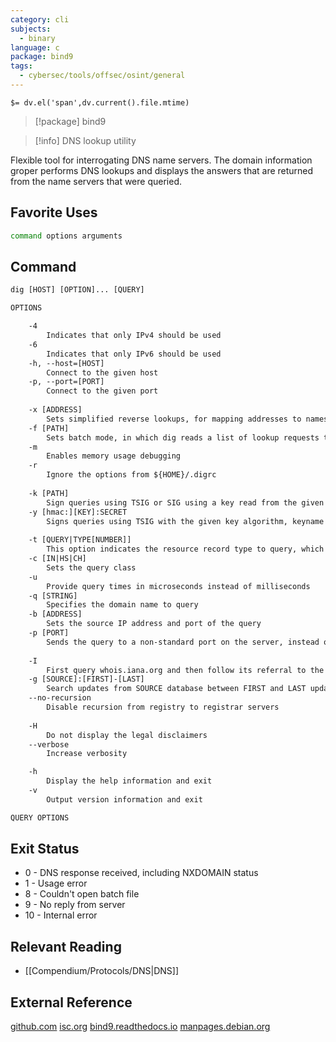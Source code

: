 ```yaml
---
category: cli
subjects:
  - binary
language: c
package: bind9
tags:
  - cybersec/tools/offsec/osint/general
---
```


`$= dv.el('span',dv.current().file.mtime)`
> [!package] bind9

> [!info] DNS lookup utility

Flexible tool for interrogating DNS name servers. The domain information groper performs DNS lookups and displays the answers that are returned from the name servers that were queried.

## Favorite Uses
```sh
command options arguments
```

## Command
```txt
dig [HOST] [OPTION]... [QUERY]

OPTIONS

	-4
		Indicates that only IPv4 should be used
	-6
		Indicates that only IPv6 should be used
	-h, --host=[HOST]
		Connect to the given host
	-p, --port=[PORT]
		Connect to the given port
	
	-x [ADDRESS]
		Sets simplified reverse lookups, for mapping addresses to names
	-f [PATH]
		Sets batch mode, in which dig reads a list of lookup requests to process from the given file
	-m
		Enables memory usage debugging
	-r
		Ignore the options from ${HOME}/.digrc
	
	-k [PATH]
		Sign queries using TSIG or SIG using a key read from the given file
	-y [hmac:][KEY]:SECRET
		Signs queries using TSIG with the given key algorithm, keyname and secret
	
	-t [QUERY|TYPE[NUMBER]]
		This option indicates the resource record type to query, which can be any valid query type
	-c [IN|HS|CH]
		Sets the query class
	-u
		Provide query times in microseconds instead of milliseconds
	-q [STRING]
		Specifies the domain name to query
	-b [ADDRESS]
		Sets the source IP address and port of the query
	-p [PORT]
		Sends the query to a non-standard port on the server, instead of the default 53
	
	-I
		First query whois.iana.org and then follow its referral to the whois server authoritative for that request
	-g [SOURCE]:[FIRST]-[LAST]
		Search updates from SOURCE database between FIRST and LAST update serial number
	--no-recursion
		Disable recursion from registry to registrar servers
	
	-H
		Do not display the legal disclaimers
	--verbose
		Increase verbosity

	-h
		Display the help information and exit 
	-v
		Output version information and exit

QUERY OPTIONS


```

## Exit Status
- 0 - DNS response received, including NXDOMAIN status
- 1 - Usage error
- 8 - Couldn't open batch file
- 9 - No reply from server
- 10 - Internal error

## Relevant Reading
- [[Compendium/Protocols/DNS|DNS]]

## External Reference
[github.com](https://github.com/isc-projects/bind9)
[isc.org](https://www.isc.org/bind/)
[bind9.readthedocs.io](https://bind9.readthedocs.io/)
[manpages.debian.org](https://manpages.debian.org/bullseye/bind9-dnsutils/dig.1.en.html)
